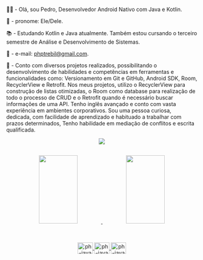 <div>
 
🤙🏻 - Olá, sou Pedro, Desenvolvedor Android Nativo com Java e Kotlin. 

👦 - pronome: Ele/Dele.

📚 - Estudando Kotlin e Java atualmente. Também estou cursando o terceiro semestre de Análise e Desenvolvimento de Sistemas.

💌 - e-mail: phptrebil@gmail.com.

🚀 - Conto com diversos projetos realizados, possibilitando o desenvolvimento de habilidades e competências em ferramentas e funcionalidades como: Versionamento em Git e GitHub, Android SDK, Room, RecyclerView e Retrofit. Nos meus projetos, utilizo o RecyclerView para construção de listas otimizadas, o Room como database para realização de todo o processo de CRUD e o Retrofit quando é necessário buscar informações de uma API. Tenho inglês avançado e conto com vasta experiência em ambientes corporativos. Sou uma pessoa curiosa, dedicada, com facilidade de aprendizado e habituado a trabalhar com prazos determinados, Tenho habilidade em mediação de conflitos e escrita qualificada.

</div>

<div align="center"><img src="https://streak-stats.demolab.com/?user=phtrebil"</div>
 
 
 ##

<div align="center">
  <a href="https://github.com/phtrebil">
  <img height="180em" width="45%" src="https://github-readme-stats.vercel.app/api?username=phtrebil&show_icons=true&theme=light&include_all_commits=true&count_private=true"/>
  <img height="180em" width="45%" src="https://github-readme-stats.vercel.app/api/top-langs/?username=phtrebil&layout=compact&langs_count=7&theme=light"/>  
</div>

##

<div align="center" style="display: inline_block"><br>
  <img align="center" alt="ph-java" height="30" width="40" src="https://cdn.jsdelivr.net/gh/devicons/devicon/icons/android/android-original.svg"">
  <img align="center" alt="ph-java" height="30" width="40" src="https://cdn.jsdelivr.net/gh/devicons/devicon/icons/java/java-original.svg">
  <img align="center" alt="ph-java" height="30" width="40" src="https://cdn.jsdelivr.net/gh/devicons/devicon/icons/kotlin/kotlin-original.svg"">

  
</div>



